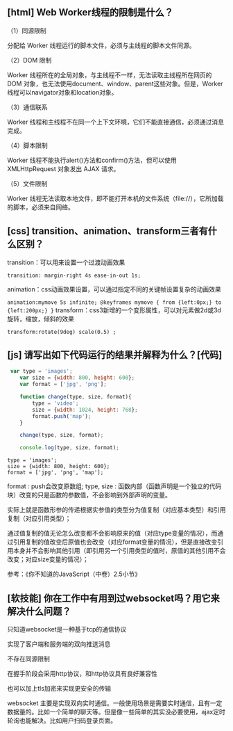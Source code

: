 ## [html] Web Worker线程的限制是什么？

（1）同源限制

分配给 Worker 线程运行的脚本文件，必须与主线程的脚本文件同源。

（2）DOM 限制

Worker 线程所在的全局对象，与主线程不一样，无法读取主线程所在网页的 DOM 对象，也无法使用document、window、parent这些对象。但是，Worker 线程可以navigator对象和location对象。

（3）通信联系

Worker 线程和主线程不在同一个上下文环境，它们不能直接通信，必须通过消息完成。

（4）脚本限制

Worker 线程不能执行alert()方法和confirm()方法，但可以使用 XMLHttpRequest 对象发出 AJAX 请求。

（5）文件限制

Worker 线程无法读取本地文件，即不能打开本机的文件系统（file://），它所加载的脚本，必须来自网络。

## [css] transition、animation、transform三者有什么区别？

transition：可以用来设置一个过渡动画效果

`transition: margin-right 4s ease-in-out 1s;`

animation：css动画效果设置，可以通过指定不同的关键帧设置复杂的动画效果

`
animation:mymove 5s infinite;
@keyframes mymove
{
from {left:0px;}
to {left:200px;}
}
`
transform：css3新增的一个变形属性，可以对元素做2d或3d旋转，缩放，倾斜的效果

`transform:rotate(9deg) scale(0.5) ;`

## [js] 请写出如下代码运行的结果并解释为什么？[代码]

```javascript
 var type = 'images';
    var size = {width: 800, height: 600};
    var format = ['jpg', 'png'];

    function change(type, size, format){
        type = 'video';
        size = {width: 1024, height: 768};
        format.push('map');
    }

    change(type, size, format);

    console.log(type, size, format);
```

```
type = 'images';
size = {width: 800, height: 600};
format = ['jpg', 'png', 'map'];
```

format : push会改变原数组;
type, size : 函数内部（函数声明是一个独立的代码块）改变的只是函数的参数值，不会影响到外部声明的变量。

实际上就是函数形参的传递根据实参值的类型分为值复制（对应基本类型）和引用复制（对应引用类型）；

通过值复制的值无论怎么改变都不会影响原来的值（对应type变量的情况），而通过引用复制的值改变后原值也会改变（对应format变量的情况），但是直接改变引用本身并不会影响其他引用（即引用另一个引用类型的值时，原值的其他引用不会改变；对应size变量的情况）；

参考：《你不知道的JavaScript（中卷）2.5小节》

## [软技能] 你在工作中有用到过websocket吗？用它来解决什么问题？

只知道websocket是一种基于tcp的通信协议

实现了客户端和服务端的双向推送消息

不存在同源限制

在握手阶段会采用http协议，和http协议具有良好兼容性

也可以加上tls加密来实现更安全的传输


websocket 主要是实现双向实时通信。一般使用场景是需要实时通信，且有一定数据量的。比如一个简单的聊天等。但是像一些简单的其实没必要使用，ajax定时轮询也能解决。比如用户扫码登录页面。


